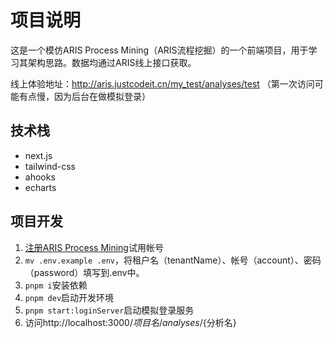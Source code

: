 # 项目说明
这是一个模仿ARIS Process Mining（ARIS流程挖掘）的一个前端项目，用于学习其架构思路。数据均通过ARIS线上接口获取。

线上体验地址：http://aris.justcodeit.cn/my_test/analyses/test （第一次访问可能有点慢，因为后台在做模拟登录）

## 技术栈
+ next.js
+ tailwind-css
+ ahooks
+ echarts

## 项目开发
1. [注册ARIS Process Mining](https://shop.ariscloud.com/order/checkout.php?PRODS=30153557&PRICES30153557[EUR]=0&PHASH=b60c2ac7384ca6bf90208fee6f4b516f&CLEAN_CART=ALL&QTY=1&CART=1&CARD=2&SHORT_FORM=1&CLEAN_CART=ALL&COUPON=community&ADDITIONAL_campaignsource=ariscommunity&ADDITIONAL_campaignmedium=free&ADDITIONAL_campaignname=getfullaris)试用帐号
2. `mv .env.example .env`，将租户名（tenantName）、帐号（account）、密码（password）填写到.env中。
3. `pnpm i`安装依赖
4. `pnpm dev`启动开发环境
5. `pnpm start:loginServer`启动模拟登录服务
6. 访问http://localhost:3000/${项目名}/analyses/${分析名}